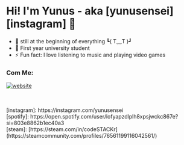 # Hi! I'm Yunus - aka [yunusensei][instagram] 👋 


- 🌱 still at the beginning of everything ┗( T﹏T )┛
- 🏫 First year university student
- ⚡ Fun fact: I love listening to music and playing video games

### Com Me:
[![website](./img/instagram-dark.svg)](https://www.instagram.com/yunusensei/)

<br />
<br />
</details>
[instagram]: https://instagram.com/yunusensei <br />
[spotify]: https://open.spotify.com/user/lofyapzdlplh8xpsjwckc867e?si=803e8862b1ec40a3 <br />
[steam]: [https://steam.com/in/codeSTACKr](https://steamcommunity.com/profiles/76561199116042561/)
